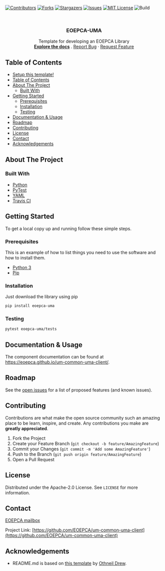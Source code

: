 <!--
***
*** To avoid retyping too much info. Do a search and replace for the following:
*** um-common-uma-client, eoepca-uma
-->
[![Contributors][contributors-shield]][contributors-url]
[![Forks][forks-shield]][forks-url]
[![Stargazers][stars-shield]][stars-url]
[![Issues][issues-shield]][issues-url]
[![MIT License][license-shield]][license-url]
![Build][build-shield]

<!-- PROJECT LOGO -->
<br />
<p align="center">
  <a href="https://github.com/EOEPCA/um-common-uma-client">
  </a>

  <h3 align="center">EOEPCA-UMA</h3>

  <p align="center">
    Template for developing an EOEPCA Library
    <br />
    <a href="https://github.com/EOEPCA/um-common-uma-client"><strong>Explore the docs</strong></a>
    .
    <a href="https://github.com/EOEPCA/um-common-uma-client/issues">Report Bug</a>
    ·
    <a href="https://github.com/EOEPCA/um-common-uma-client/issues">Request Feature</a>
  </p>
</p>

## Table of Contents

- [Setup this template!](#setup-this-template)
- [Table of Contents](#table-of-contents)
- [About The Project](#about-the-project)
  - [Built With](#built-with)
- [Getting Started](#getting-started)
  - [Prerequisites](#prerequisites)
  - [Installation](#installation)
  - [Testing](#testing)
- [Documentation & Usage](#documentation--usage)
- [Roadmap](#roadmap)
- [Contributing](#contributing)
- [License](#license)
- [Contact](#contact)
- [Acknowledgements](#acknowledgements)

## About The Project

### Built With

- [Python](https://www.python.org//)
- [PyTest](https://docs.pytest.org)
- [YAML](https://yaml.org/)
- [Travis CI](https://travis-ci.com/)

## Getting Started

To get a local copy up and running follow these simple steps.

### Prerequisites

This is an example of how to list things you need to use the software and how to install them.

- [Python 3](https://www.python.org//)
- [Pip](https://pip.pypa.io/en/stable/)

### Installation

Just download the library using pip

```sh
pip install eoepca-uma
```

### Testing

```sh
pytest eoepca-uma/tests
```

## Documentation & Usage

The component documentation can be found at https://eoepca.github.io/um-common-uma-client/.

## Roadmap

See the [open issues](https://github.com/EOEPCA/um-common-uma-client/issues) for a list of proposed features (and known issues).

## Contributing

Contributions are what make the open source community such an amazing place to be learn, inspire, and create. Any contributions you make are **greatly appreciated**.

1. Fork the Project
2. Create your Feature Branch (`git checkout -b feature/AmazingFeature`)
3. Commit your Changes (`git commit -m 'Add some AmazingFeature'`)
4. Push to the Branch (`git push origin feature/AmazingFeature`)
5. Open a Pull Request

## License

Distributed under the Apache-2.0 License. See `LICENSE` for more information.

## Contact

[EOEPCA mailbox](eoepca.systemteam@telespazio.com)

Project Link: [https://github.com/EOEPCA/um-common-uma-client](https://github.com/EOEPCA/um-common-uma-client)

## Acknowledgements

- README.md is based on [this template](https://github.com/othneildrew/Best-README-Template) by [Othneil Drew](https://github.com/othneildrew).


[contributors-shield]: https://img.shields.io/github/contributors/EOEPCA/um-common-uma-client.svg?style=flat-square
[contributors-url]: https://github.com/EOEPCA/um-common-uma-client/graphs/contributors
[forks-shield]: https://img.shields.io/github/forks/EOEPCA/um-common-uma-client.svg?style=flat-square
[forks-url]: https://github.com/EOEPCA/um-common-uma-client/network/members
[stars-shield]: https://img.shields.io/github/stars/EOEPCA/um-common-uma-client.svg?style=flat-square
[stars-url]: https://github.com/EOEPCA/um-common-uma-client/stargazers
[issues-shield]: https://img.shields.io/github/issues/EOEPCA/um-common-uma-client.svg?style=flat-square
[issues-url]: https://github.com/EOEPCA/um-common-uma-client/issues
[license-shield]: https://img.shields.io/github/license/EOEPCA/um-common-uma-client.svg?style=flat-square
[license-url]: https://github.com/EOEPCA/um-common-uma-client/blob/master/LICENSE
[build-shield]: https://www.travis-ci.com/EOEPCA/um-common-uma-client.svg?branch=master
